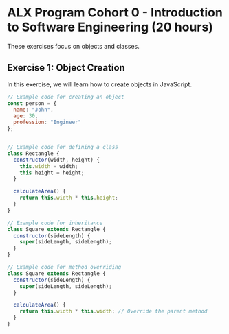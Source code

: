 # ALX Program Cohort 0 - Introduction to Software Engineering (20 hours)

These exercises focus on objects and classes.

## Exercise 1: Object Creation

In this exercise, we will learn how to create objects in JavaScript.

```javascript
// Example code for creating an object
const person = {
  name: "John",
  age: 30,
  profession: "Engineer"
};


// Example code for defining a class
class Rectangle {
  constructor(width, height) {
    this.width = width;
    this height = height;
  }

  calculateArea() {
    return this.width * this.height;
  }
}

// Example code for inheritance
class Square extends Rectangle {
  constructor(sideLength) {
    super(sideLength, sideLength);
  }
}

// Example code for method overriding
class Square extends Rectangle {
  constructor(sideLength) {
    super(sideLength, sideLength);
  }

  calculateArea() {
    return this.width * this.width; // Override the parent method
  }
}
